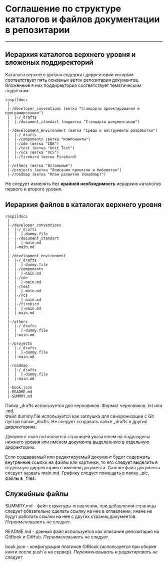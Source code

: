 # Соглашение по структуре каталогов и файлов документации в репозитарии #

---

## Иерархия каталогов верхнего уровня и вложеных поддиректорий ##

Каталоги верхнего уровня содержат дирректории которым соответствует пять основных веток репозитария документов.
Вложенные в них поддиректория соответствует тематическим подветкам.

```text
raspildocs
 |
 |-/developer_conventions (ветка "Стандарты проектирования и програмирования")
 |  |-/_drafts
 |  |-/document_standart (подветка "Стандарты документации")
 |
 |-/development_environment (ветка "Среда и инструменты разработки")
 |  |-/_drafts
 |  |-/components (ветка "Компоненты")
 |  |-/ide (ветка "IDE")
 |  |-/test (ветка "Unit Test")
 |  |-/vcs (ветка "VCS")
 |  |-/firebird (ветка Firebird)
 |  
 |-/others (ветка "Остальные")
 |-/projects (ветка "Описания проектов и библиотек")
 |-/roadmap (ветка "План развития (Roadmap)")
```

Не следует изменять без **крайней необходимость** иерархию каталогов первого и второго уровня.

## Иерархия файлов в каталогах верхнего уровня ##

```text
raspildocs
 |
 |-/developer_conventions
 |  |-/_drafts
 |  |  |-dummy.file
 |  |-/document_standart
 |  |  |-main.md
 |  |-main.md
 |
 |-/development_environment
 |  |-/_drafts
 |  |  |-dummy.file
 |  |-/components
 |  |  |-main.md
 |  |-/ide
 |  |  |-main.md
 |  |-/test
 |  |  |-main.md
 |  |-/vcs
 |  |  |-main.md
 |  |-/firebird
 |  |  |-main.md
 |  |-main.md
 |  
 |-/others
 |  |-/_drafts
 |  |  |-dummy.file
 |  |-main.md
 |  
 |-/projects
 |  |-/_drafts
 |  |  |-dummy.file
 |  |-main.md
 |  
 |-roadmap
 |  |-/_drafts
 |  |  |-dummy.file
 |  |-main.md
 |
 |-book.json
 |-README.md
 |-SUMMRY.md
```

Папка _drafts используется для черновиков. Формат черновиков .txt или .md.  
Файл dummy.file используется как заглушка для синхронизации с Git пустой папки _drafts.
Не следует создавать папкe _drafts в других дирректориях.
  
Документ main.md является страницей указателем на подразделы нижнего уровня или именем документа выделенного
в отдельную дирректорию.  

Если создаваемый или редактируемый документ будет содержать внутренние ссылки на файлы или картинки,
то его следует выделить в отдельную дирректорию с именем документа. Сам же файл документа следует назвать main.md.
Графику следует помещать в папку _pic, файлы в _files.

## Служебные файлы ##

SUMMRY.md - файл структуры оглавления, при добавлении страницы следует обязательно сделать ссылку на нее
в оглавлении, иначе не будут работать ссылки на нее с других страниц документов. *Переименовывать не следует*.

README.md - данный файл используется как описание репозитария на GitBook и GitHub. *Переименовывать не следует*.

book.json - конфигурация плагинов GitBook (используется при сборке книги после push`a на сервер).
*Переименовывать и редактировать не следует*  
